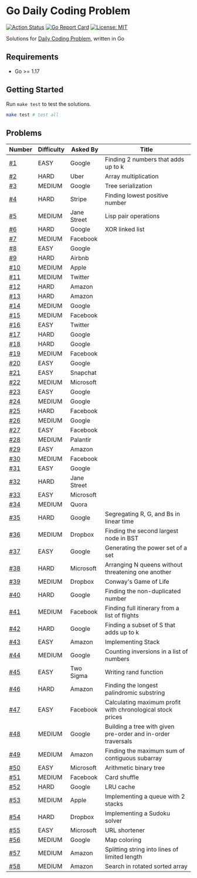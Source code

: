 # Go Daily Coding Problem

[![Action Status](https://github.com/TipsyPixie/go-daily-coding-problem/workflows/Go%20Test/badge.svg)](https://github.com/TipsyPixie/go-daily-coding-problem/actions)
[![Go Report Card](https://goreportcard.com/badge/github.com/TipsyPixie/go-daily-coding-problem)](https://goreportcard.com/report/github.com/TipsyPixie/go-daily-coding-problem)
[![License: MIT](https://img.shields.io/badge/License-MIT-yellow.svg)](https://opensource.org/licenses/MIT)

Solutions for [Daily Coding Problem](https://www.dailycodingproblem.com/ "Daily Coding Problem"), written in Go

## Requirements

- Go >= 1.17

## Getting Started

Run `make test` to test the solutions.

```bash
make test # test all
```

## Problems

| Number            | Difficulty | Asked By    | Title                                                        |
|-------------------|------------|-------------|--------------------------------------------------------------|
| [#1](problem001)  | EASY       | Google      | Finding 2 numbers that adds up to k                          |
| [#2](problem002)  | HARD       | Uber        | Array multiplication                                         |
| [#3](problem003)  | MEDIUM     | Google      | Tree serialization                                           |
| [#4](problem004)  | HARD       | Stripe      | Finding lowest positive number                               |
| [#5](problem005)  | MEDIUM     | Jane Street | Lisp pair operations                                         |
| [#6](problem006)  | HARD       | Google      | XOR linked list                                              |
| [#7](problem007)  | MEDIUM     | Facebook    |                                                              |
| [#8](problem008)  | EASY       | Google      |                                                              |
| [#9](problem009)  | HARD       | Airbnb      |                                                              |
| [#10](problem010) | MEDIUM     | Apple       |                                                              |
| [#11](problem011) | MEDIUM     | Twitter     |                                                              |
| [#12](problem012) | HARD       | Amazon      |                                                              |
| [#13](problem013) | HARD       | Amazon      |                                                              |
| [#14](problem014) | MEDIUM     | Google      |                                                              |
| [#15](problem015) | MEDIUM     | Facebook    |                                                              |
| [#16](problem016) | EASY       | Twitter     |                                                              |
| [#17](problem017) | HARD       | Google      |                                                              |
| [#18](problem018) | HARD       | Google      |                                                              |
| [#19](problem019) | MEDIUM     | Facebook    |                                                              |
| [#20](problem020) | EASY       | Google      |                                                              |
| [#21](problem021) | EASY       | Snapchat    |                                                              |
| [#22](problem022) | MEDIUM     | Microsoft   |                                                              |
| [#23](problem023) | EASY       | Google      |                                                              |
| [#24](problem024) | MEDIUM     | Google      |                                                              |
| [#25](problem025) | HARD       | Facebook    |                                                              |
| [#26](problem026) | MEDIUM     | Google      |                                                              |
| [#27](problem027) | EASY       | Facebook    |                                                              |
| [#28](problem028) | MEDIUM     | Palantir    |                                                              |
| [#29](problem029) | EASY       | Amazon      |                                                              |
| [#30](problem030) | MEDIUM     | Facebook    |                                                              |
| [#31](problem031) | EASY       | Google      |                                                              |
| [#32](problem032) | HARD       | Jane Street |                                                              |
| [#33](problem033) | EASY       | Microsoft   |                                                              |
| [#34](problem034) | MEDIUM     | Quora       |                                                              |
| [#35](problem035) | HARD       | Google      | Segregating R, G, and Bs in linear time                      |
| [#36](problem036) | MEDIUM     | Dropbox     | Finding the second largest node in BST                       |
| [#37](problem037) | EASY       | Google      | Generating the power set of a set                            |
| [#38](problem038) | HARD       | Microsoft   | Arranging N queens without threatening one another           |
| [#39](problem039) | MEDIUM     | Dropbox     | Conway's Game of Life                                        |
| [#40](problem040) | HARD       | Google      | Finding the non-duplicated number                            |
| [#41](problem041) | MEDIUM     | Facebook    | Finding full itinerary from a list of flights                |
| [#42](problem042) | HARD       | Google      | Finding a subset of S that adds up to k                      |
| [#43](problem043) | EASY       | Amazon      | Implementing Stack                                           |
| [#44](problem044) | MEDIUM     | Google      | Counting inversions in a list of numbers                     |
| [#45](problem045) | EASY       | Two Sigma   | Writing rand function                                        |
| [#46](problem046) | HARD       | Amazon      | Finding the longest palindromic substring                    |
| [#47](problem047) | EASY       | Facebook    | Calculating maximum profit with chronological stock prices   |
| [#48](problem048) | MEDIUM     | Google      | Building a tree with given pre-order and in-order traversals |
| [#49](problem049) | MEDIUM     | Amazon      | Finding the maximum sum of contiguous subarray               |
| [#50](problem050) | EASY       | Microsoft   | Arithmetic binary tree                                       |
| [#51](problem051) | MEDIUM     | Facebook    | Card shuffle                                                 |
| [#52](problem052) | HARD       | Google      | LRU cache                                                    |
| [#53](problem053) | MEDIUM     | Apple       | Implementing a queue with 2 stacks                           |
| [#54](problem054) | HARD       | Dropbox     | Implementing a Sudoku solver                                 |
| [#55](problem055) | EASY       | Microsoft   | URL shortener                                                |
| [#56](problem056) | MEDIUM     | Google      | Map coloring                                                 |
| [#57](problem057) | MEDIUM     | Amazon      | Splitting string into lines of limited length                |
| [#58](problem058) | MEDIUM     | Amazon      | Search in rotated sorted array                               |

